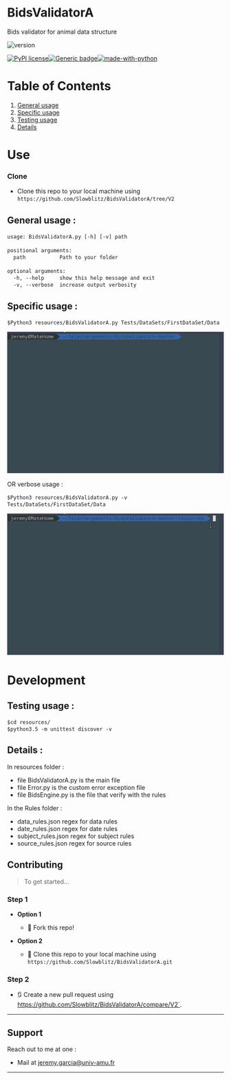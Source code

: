 
# BidsValidatorA
Bids validator for animal  data structure 

![version](https://img.shields.io/badge/version-2-informational)

[![PyPI license](https://img.shields.io/pypi/l/ansicolortags.svg)](https://pypi.python.org/pypi/ansicolortags/)[![Generic badge](https://travis-ci.org/Slowblitz/BidsValidatorA.svg?branch=master)](https://shields.io/)[![made-with-python](https://img.shields.io/badge/Made%20with-Python-1f425f.svg)](https://www.python.org/)

# Table of Contents
1. [ General usage](#General-usage)
2. [Specific usage](#Specific-usage)
3. [Testing usage](#Testing-usage )
4. [Details](#Details)
# Use
### Clone

- Clone this repo to your local machine using `https://github.com/Slowblitz/BidsValidatorA/tree/V2`
## General usage :
```
usage: BidsValidatorA.py [-h] [-v] path

positional arguments:
  path           Path to your folder

optional arguments:
  -h, --help     show this help message and exit
  -v, --verbose  increase output verbosity

```

## Specific usage :

```
$Python3 resources/BidsValidatorA.py Tests/DataSets/FirstDataSet/Data
```
<p align="center"><img src="Documents/vids/Exemple_no_verbose.gif" /></p>





OR verbose usage  :
```
$Python3 resources/BidsValidatorA.py -v Tests/DataSets/FirstDataSet/Data
```

<p align="center"><img src="Documents/vids/Exemple_w_verbose.gif" /></p>


# Development 
## Testing usage :

```
$cd resources/
$python3.5 -m unittest discover -v
```
## Details :

In resources folder  :

 - file BidsValidatorA.py is the main file 
 - file Error.py is the custom error exception file
 - file BidsEngine.py is the file that verify  with the rules 

In the Rules folder :

 - data_rules.json regex for data rules
 - date_rules.json regex for date rules
 - subject_rules.json regex for subject rules
 - source_rules.json  regex for source rules
## Contributing

> To get started...

### Step 1

- **Option 1**
    - 🍴 Fork this repo!

- **Option 2**
    - 👯 Clone this repo to your local machine using `https://github.com/Slowblitz/BidsValidatorA.git`

### Step 2

- 🔃 Create a new pull request using <a href="https://github.com/Slowblitz/BidsValidatorA/compare/V2" target="_blank">https://github.com/Slowblitz/BidsValidatorA/compare/V2`</a>.

---
 ## Support

Reach out to me at one :


- Mail at <a href="jeremy.garcia@univ-amu.fr">jeremy.garcia@univ-amu.fr</a>


---

